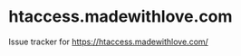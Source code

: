 htaccess.madewithlove.com
=========================

Issue tracker for https://htaccess.madewithlove.com/
